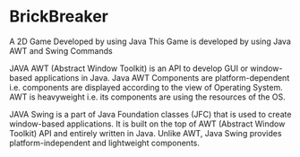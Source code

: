 # BrickBreaker
A 2D Game Developed by using Java
 This Game is developed by using Java AWT and Swing Commands
 
 JAVA AWT (Abstract Window Toolkit) is an API to develop GUI or window-based applications in Java. Java AWT Components are platform-dependent i.e. components are displayed according to the view of Operating System. AWT is heavyweight i.e. its components are using the resources of the OS.
 
 JAVA Swing is a part of Java Foundation classes (JFC) that is used to create window-based applications. It is built on the top of AWT (Abstract Window Toolkit) API and entirely written in Java. Unlike AWT, Java Swing provides platform-independent and lightweight components.
